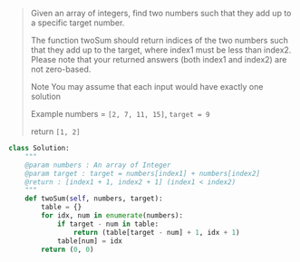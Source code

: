 > Given an array of integers, find two numbers such that they add up to a specific target number.
> 
> The function twoSum should return indices of the two numbers such that they add up to the target, where index1 must be less than index2. Please note that your returned answers (both index1 and index2) are not zero-based.
> 
> Note
> You may assume that each input would have exactly one solution
> 
> Example
> numbers = `[2, 7, 11, 15]`, `target = 9`
> 
> return `[1, 2]`

```python
class Solution:
    """
    @param numbers : An array of Integer
    @param target : target = numbers[index1] + numbers[index2]
    @return : [index1 + 1, index2 + 1] (index1 < index2)
    """
    def twoSum(self, numbers, target):
        table = {}
        for idx, num in enumerate(numbers):
            if target - num in table:
                return (table[target - num] + 1, idx + 1)
            table[num] = idx
        return (0, 0)
```
